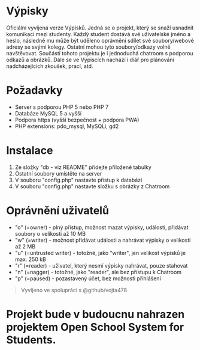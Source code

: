 # Výpisky
Oficiální vyvíjená verze Výpisků.
Jedná se o projekt, který se snaží usnadnit komunikaci mezi studenty. Každý student dostává své uživatelské jméno a heslo, následně
mu může být uděleno oprávnění sdílet své soubory/webové adresy se svými kolegy. Ostatní mohou tyto soubory/odkazy volně navštěvovat.
Součástí tohoto projektu je i jednoduchá chatroom s podporou odkazů a obrázků. Dále se ve Výpiscích nachází i diář pro plánování nadcházejících zkoušek, prací, atd.

# Požadavky
- Server s podporou PHP 5 nebo PHP 7
- Databáze MySQL 5 a vyšší
- Podpora https (vyšší bezpečnost + podpora PWA)
- PHP extensions: pdo_mysql, MySQLi, gd2

# Instalace
1) Ze složky "db - viz README" přidejte přiložené tabulky
2) Ostatní soubory umístěte na server
3) V souboru "config.php" nastavte přístup k databázi
4) V souboru "config.php" nastavte složku s obrázky z Chatroom

# Oprávnění uživatelů
- "o" (=owner) - plný přístup, možnost mazat výpisky, události, přidávat soubory o velikosti až 10 MB
- "w" (=writer) - možnost přidávat události a nahrávat výpisky o velikosti až 2 MB
- "u" (=untrusted writer) - totožné, jako "writer", jen velikost výpisků je max. 250 kB
- "r" (=reader) - uživatel, který nesmí výpisky nahrávat, pouze stahovat
- "n" (=nagger) - totožné, jako "reader", ale bez přístupu k Chatroom
- "p" (=paused) - pozastavený účet, bez možnosti přihlášení

> Vyvíjeno ve spolupráci s @github/vojta478

# Projekt bude v budoucnu nahrazen projektem Open School System for Students.

